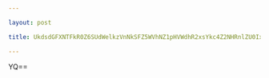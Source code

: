 ```yaml
---

layout: post

title: UkdsdGFXNTFkR0Z6SUdWelkzVnNkSFZ5WVhNZ1pHVWdhR2xsYkc4Z2NHRnlZU0IxYmlCaWRXVnVJSFJ5WVdkdklHUmxJSGRvYVhOcmVRPT0=

---
```


YQ==